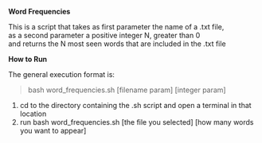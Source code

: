 **Word Frequencies**    
   

This is a script that takes as first parameter the name of a .txt file,  
as a second parameter a positive integer N, greater than 0  
and returns the N most seen words that are included in the .txt file  

**How to Run**  

The general execution format is:  
>bash word_frequencies.sh [filename param]  [integer param]


1. cd to the directory containing the .sh script and open a terminal in that location
2. run bash word_frequencies.sh [the file you selected] [how many words you want to appear]




